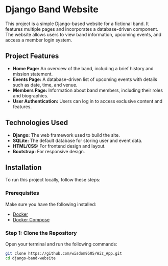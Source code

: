 # Django Band Website

This project is a simple Django-based website for a fictional band. It features multiple pages and incorporates a database-driven component. The website allows users to view band information, upcoming events, and access a member login system.

## Project Features
- **Home Page:** An overview of the band, including a brief history and mission statement.
- **Events Page:** A database-driven list of upcoming events with details such as date, time, and venue.
- **Members Page:** Information about band members, including their roles and biographies.
- **User Authentication:** Users can log in to access exclusive content and features.

## Technologies Used
- **Django:** The web framework used to build the site.
- **SQLite:** The default database for storing user and event data.
- **HTML/CSS:** For frontend design and layout.
- **Bootstrap:** For responsive design.

## Installation

To run this project locally, follow these steps:

### Prerequisites

Make sure you have the following installed:
- [Docker](https://www.docker.com/get-started)
- [Docker Compose](https://docs.docker.com/compose/install/)

### Step 1: Clone the Repository

Open your terminal and run the following commands:

```bash
git clone https://github.com/wisdom9505/Wiz_App.git
cd django-band-website
